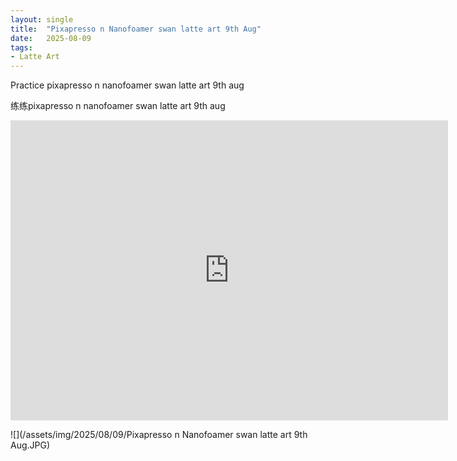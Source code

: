```yaml
---
layout: single
title:  "Pixapresso n Nanofoamer swan latte art 9th Aug"
date:   2025-08-09
tags:
- Latte Art
---
```


Practice pixapresso n nanofoamer swan latte art 9th aug

练练pixapresso n nanofoamer swan latte art 9th aug

<div class="embed-container">
  <iframe
      src="https://www.youtube.com/embed/l9sf8CHiLtY"
      width="700"
      height="480"
      frameborder="0"
      allowfullscreen="true">
  </iframe>
</div>

![](/assets/img/2025/08/09/Pixapresso n Nanofoamer swan latte art 9th Aug.JPG)
